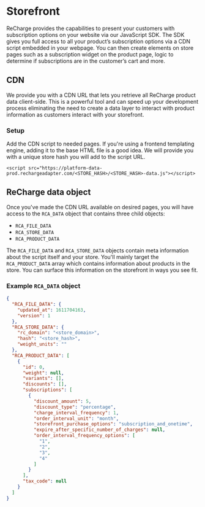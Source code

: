 # Storefront

ReCharge provides the capabilities to present your customers with subscription options on your website via our JavaScript SDK.  The SDK gives you full access to all your product’s subscription options via a CDN script embedded in your webpage. You can then create elements on store pages such as a subscription widget on the product page, logic to determine if subscriptions are in the customer’s cart and more. 

## CDN

We provide you with a CDN URL that lets you retrieve all ReCharge product data client-side. This is a powerful tool and can speed up your development process eliminating the need to create a data layer to interact with product information as customers interact with your storefront.

### Setup

Add the CDN script to needed pages. If you're using a frontend templating engine, adding it to the base HTML file is a good idea. We will provide you with a unique store hash you will add to the script URL.

`<script src="https://platform-data-prod.rechargeadapter.com/<STORE_HASH>/<STORE_HASH>-data.js"></script>`


## ReCharge data object

Once you've made the CDN URL available on desired pages, you will have access to the `RCA_DATA` object that contains three child objects:

- `RCA_FILE_DATA`
- `RCA_STORE_DATA`
- `RCA_PRODUCT_DATA`

The `RCA_FILE_DATA` and `RCA_STORE_DATA` objects contain meta information about the script itself and your store. You'll mainly target the `RCA_PRODUCT_DATA` array which contains information about products in the store. You can surface this information on the storefront in ways you see fit. 

### Example `RCA_DATA` object

```json
{
  "RCA_FILE_DATA": {
    "updated_at": 1611704163,
    "version": 1
  },
  "RCA_STORE_DATA": {
    "rc_domain": "<store_domain>",
    "hash": "<store_hash>",
    "weight_units": ""
  },
  "RCA_PRODUCT_DATA": [
    {
      "id": 0,
      "weight": null,
      "variants": [],
      "discounts": [],
      "subscriptions": [
        {
          "discount_amount": 5,
          "discount_type": "percentage",
          "charge_interval_frequency": 1,
          "order_interval_unit": "month",
          "storefront_purchase_options": "subscription_and_onetime",
          "expire_after_specific_number_of_charges": null,
          "order_interval_frequency_options": [
            "1",
            "2",
            "3",
            "4"
          ]
        }
      ],
      "tax_code": null
    }
  ]
}
```

